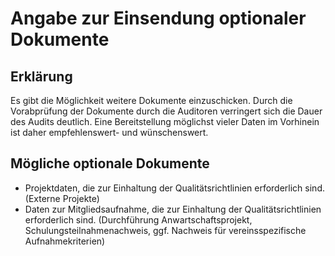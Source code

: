 # Angabe zur Einsendung optionaler Dokumente

## Erklärung

Es gibt die Möglichkeit weitere Dokumente einzuschicken. Durch die Vorabprüfung der Dokumente durch die Auditoren verringert sich die Dauer des Audits deutlich. Eine Bereitstellung möglichst vieler Daten im Vorhinein ist daher empfehlenswert- und wünschenswert.

## Mögliche optionale Dokumente

- Projektdaten, die zur Einhaltung der Qualitätsrichtlinien erforderlich sind. (Externe Projekte)
- Daten zur Mitgliedsaufnahme, die zur Einhaltung der Qualitätsrichtlinien erforderlich sind. (Durchführung Anwartschaftsprojekt, Schulungsteilnahmenachweis, ggf. Nachweis für vereinsspezifische Aufnahmekriterien)
